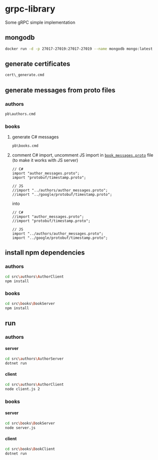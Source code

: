 # grpc-library

Some gRPC simple implementation

## mongodb

```bash
docker run -d -p 27017-27019:27017-27019 --name mongodb mongo:latest
```

## generate certificates

```bash
cert\_generate.cmd
```

## generate messages from proto files

### authors

```bash
pb\authors.cmd
```

### books

1. generate C# messages

    ```bash
    pb\books.cmd
    ```
2. comment C# import, uncomment JS import in [`book_messages.proto`](pb/books/book_messages.proto) file (to make it works with JS server)

    ```
    // C#
    import "author_messages.proto";
    import "protobuf/timestamp.proto";

    // JS
    //import "../authors/author_messages.proto";
    //import "../google/protobuf/timestamp.proto";
    ```

    into

    ```
    // C#
    //import "author_messages.proto";
    //import "protobuf/timestamp.proto";

    // JS
    import "../authors/author_messages.proto";
    import "../google/protobuf/timestamp.proto";
    ```

## install npm dependencies

### authors

```bash
cd src\authors\AuthorClient
npm install
```

### books

```bash
cd src\books\BookServer
npm install
```

## run

### authors

#### server

```bash
cd src\authors\AuthorServer
dotnet run
```

#### client

```bash
cd src\authors\AuthorClient
node client.js 2
```

### books

#### server

```bash
cd src\books\BookServer
node server.js
```

#### client

```bash
cd src\books\BookClient
dotnet run
```